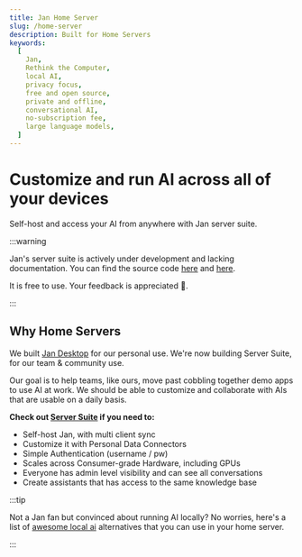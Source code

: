 ```yaml
---
title: Jan Home Server
slug: /home-server
description: Built for Home Servers
keywords:
  [
    Jan,
    Rethink the Computer,
    local AI,
    privacy focus,
    free and open source,
    private and offline,
    conversational AI,
    no-subscription fee,
    large language models,
  ]
---
```


# Customize and run AI across all of your devices

Self-host and access your AI from anywhere with Jan server suite.

:::warning

Jan's server suite is actively under development and lacking documentation.
You can find the source code [here](https://github.com/janhq/jan/tree/dev/server) and [here](https://github.com/janhq/jan/blob/dev/docker-compose.yml).

It is free to use. Your feedback is appreciated 🙏.

:::

## Why Home Servers

We built [Jan Desktop](/desktop) for our personal use. We're now building Server Suite, for our team & community use.

Our goal is to help teams, like ours, move past cobbling together demo apps to use AI at work. We should be able to customize and collaborate with AIs that are usable on a daily basis.

**Check out [Server Suite](https://github.com/janhq/jan/tree/dev/server) if you need to:**

- Self-host Jan, with multi client sync
- Customize it with Personal Data Connectors
- Simple Authentication (username / pw)
- Scales across Consumer-grade Hardware, including GPUs
- Everyone has admin level visibility and can see all conversations
- Create assistants that has access to the same knowledge base

:::tip

Not a Jan fan but convinced about running AI locally? No worries, here's a list of [awesome local ai](https://github.com/janhq/awesome-local-ai) alternatives that you can use in your home server.

:::

